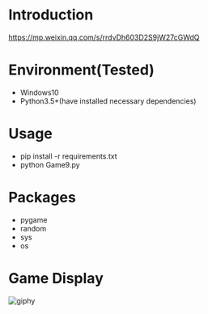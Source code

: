 # Introduction
https://mp.weixin.qq.com/s/rrdvDh603D2S9jW27cGWdQ

# Environment(Tested)
- Windows10
- Python3.5+(have installed necessary dependencies)

# Usage
- pip install -r requirements.txt
- python Game9.py

# Packages
- pygame
- random
- sys
- os

# Game Display
![giphy](effect/running.gif)